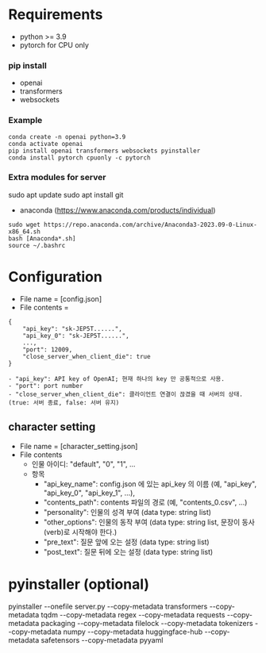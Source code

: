 # Requirements
- python >= 3.9
- pytorch for CPU only
### pip install
- openai
- transformers
- websockets
### Example
```
conda create -n openai python=3.9
conda activate openai
pip install openai transformers websockets pyinstaller
conda install pytorch cpuonly -c pytorch
```

### Extra modules for server
sudo apt update
sudo apt install git

- anaconda (https://www.anaconda.com/products/individual)
```
sudo wget https://repo.anaconda.com/archive/Anaconda3-2023.09-0-Linux-x86_64.sh
bash [Anaconda*.sh]
source ~/.bashrc
```

# Configuration
- File name = [config.json]
- File contents = 
```
{
    "api_key": "sk-JEP5T......",
    "api_key_0": "sk-JEP5T......",
    ...,
    "port": 12009,
    "close_server_when_client_die": true
}
```
    - "api_key": API key of OpenAI; 현재 하나의 key 만 공통적으로 사용.
    - "port": port number
    - "close_server_when_client_die": 클라이언트 연결이 끊겼을 때 서버의 상태. (true: 서버 종료, false: 서버 유지)

## character setting
- File name = [character_setting.json]
- File contents
    - 인물 아이디: "default", "0", "1", ... 
    - 항목
        - "api_key_name": config.json 에 있는 api_key 의 이름 (예, "api_key", "api_key_0", "api_key_1", ...),
        - "contents_path": contents 파일의 경로 (예, "contents_0.csv", ...)
        - "personality": 인물의 성격 부여 (data type: string list)
        - "other_options": 인물의 동작 부여 (data type: string list, 문장이 동사(verb)로 시작해야 한다.)
        - "pre_text": 질문 앞에 오는 설정 (data type: string list)
        - "post_text": 질문 뒤에 오는 설정 (data type: string list)

# pyinstaller (optional)
pyinstaller --onefile server.py --copy-metadata transformers --copy-metadata tqdm  --copy-metadata regex --copy-metadata requests --copy-metadata packaging --copy-metadata filelock --copy-metadata tokenizers --copy-metadata numpy --copy-metadata huggingface-hub --copy-metadata safetensors --copy-metadata pyyaml